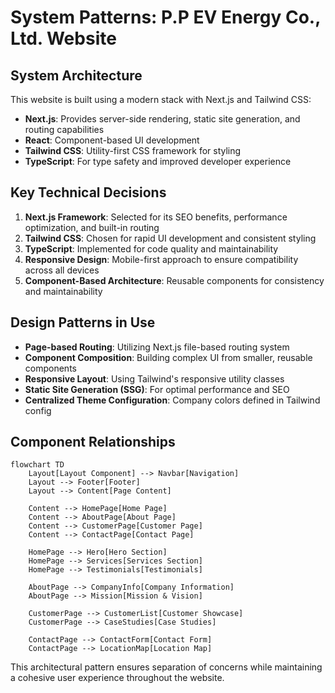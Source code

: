 # System Patterns: P.P EV Energy Co., Ltd. Website

## System Architecture
This website is built using a modern stack with Next.js and Tailwind CSS:

- **Next.js**: Provides server-side rendering, static site generation, and routing capabilities
- **React**: Component-based UI development
- **Tailwind CSS**: Utility-first CSS framework for styling
- **TypeScript**: For type safety and improved developer experience

## Key Technical Decisions
1. **Next.js Framework**: Selected for its SEO benefits, performance optimization, and built-in routing
2. **Tailwind CSS**: Chosen for rapid UI development and consistent styling
3. **TypeScript**: Implemented for code quality and maintainability
4. **Responsive Design**: Mobile-first approach to ensure compatibility across all devices
5. **Component-Based Architecture**: Reusable components for consistency and maintainability

## Design Patterns in Use
- **Page-based Routing**: Utilizing Next.js file-based routing system
- **Component Composition**: Building complex UI from smaller, reusable components
- **Responsive Layout**: Using Tailwind's responsive utility classes
- **Static Site Generation (SSG)**: For optimal performance and SEO
- **Centralized Theme Configuration**: Company colors defined in Tailwind config

## Component Relationships
```mermaid
flowchart TD
    Layout[Layout Component] --> Navbar[Navigation]
    Layout --> Footer[Footer]
    Layout --> Content[Page Content]
    
    Content --> HomePage[Home Page]
    Content --> AboutPage[About Page]
    Content --> CustomerPage[Customer Page]
    Content --> ContactPage[Contact Page]
    
    HomePage --> Hero[Hero Section]
    HomePage --> Services[Services Section]
    HomePage --> Testimonials[Testimonials]
    
    AboutPage --> CompanyInfo[Company Information]
    AboutPage --> Mission[Mission & Vision]
    
    CustomerPage --> CustomerList[Customer Showcase]
    CustomerPage --> CaseStudies[Case Studies]
    
    ContactPage --> ContactForm[Contact Form]
    ContactPage --> LocationMap[Location Map]
```

This architectural pattern ensures separation of concerns while maintaining a cohesive user experience throughout the website.
